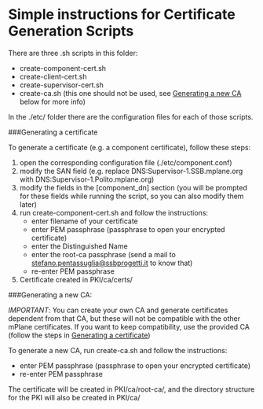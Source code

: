 # Simple instructions for Certificate Generation Scripts

There are three .sh scripts in this folder:

-   create-component-cert.sh
-   create-client-cert.sh
-   create-supervisor-cert.sh
-   create-ca.sh (this one should not be used, see [Generating a new CA](#generating-a-new-ca) below for more info)

In the ./etc/ folder there are the configuration files for each of those scripts.

###Generating a certificate

To generate a certificate (e.g. a component certificate), follow these steps:

1. open the corresponding configuration file (./etc/component.conf)
2. modify the SAN field (e.g. replace DNS:Supervisor-1.SSB.mplane.org with DNS:Supervisor-1.Polito.mplane.org)
3. modify the fields in the [component_dn] section (you will be prompted for these fields while running the script, so you can also modify them later)
4. run create-component-cert.sh and follow the instructions:
    - enter filename of your certificate
    - enter PEM passphrase (passphrase to open your encrypted certificate)
    - enter the Distinguished Name
    - enter the root-ca passphrase (send a mail to stefano.pentassuglia@ssbprogetti.it to know that)
    - re-enter PEM passphrase
5. Certificate created in PKI/ca/certs/

###Generating a new CA:

_IMPORTANT_: You can create your own CA and generate certificates dependent from that CA, but these will not be compatible with the other mPlane certificates. If you want to keep compatibility, use the provided CA (follow the steps in [Generating a certificate](#generating-a-certificate))

To generate a new CA, run create-ca.sh and follow the instructions:

- enter PEM passphrase (passphrase to open your encrypted certificate)
- re-enter PEM passphrase

The certificate will be created in PKI/ca/root-ca/, and the directory structure for the PKI will also be created in PKI/ca/
